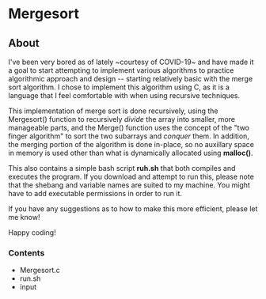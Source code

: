 # Mergesort
## About
I've been very bored as of lately ~courtesy of COVID-19~ and have made it a goal to start attempting to implement various algorithms to practice algorithmic approach and design -- starting relatively basic with the merge sort algorithm. I chose to implement this algorithm using C, as it is a language that I feel comfortable with when using recursive techniques.

This implementation of merge sort is done recursively, using the Mergesort() function to recursively *divide* the array into smaller, more manageable parts, and the Merge() function uses the concept of the "two finger algorithm" to sort the two subarrays and *conquer* them. In addition, the merging portion of the algorithm is done in-place, so no auxillary space in memory is used other than what is dynamically allocated using **malloc()**.

This also contains a simple bash script **ruh.sh** that both compiles and executes the program. If you download and attempt to run this, please note that the shebang and variable names are suited to my machine. You might have to add executable permissions in order to run it.

If you have any suggestions as to how to make this more efficient, please let me know!

Happy coding!

### Contents
- Mergesort.c
- run.sh
- input